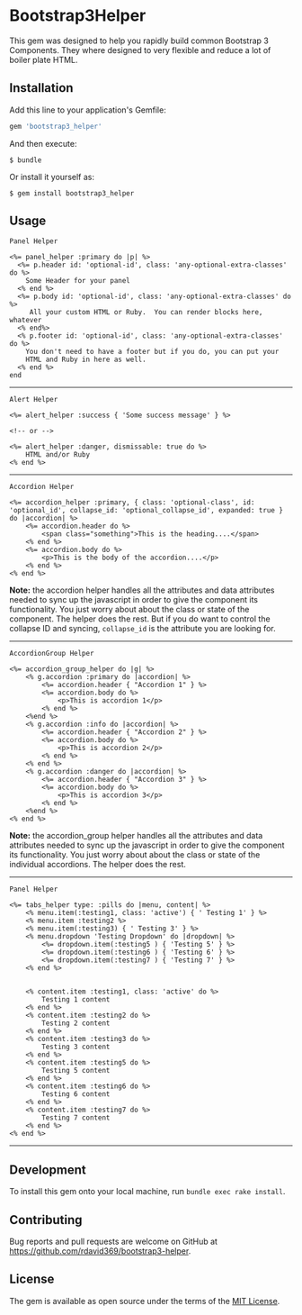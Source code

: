 # Bootstrap3Helper

This gem was designed to help you rapidly build common Bootstrap 3 Components. They where designed to very flexible and reduce a lot of boiler plate HTML.

## Installation

Add this line to your application's Gemfile:

```ruby
gem 'bootstrap3_helper'
```

And then execute:

    $ bundle

Or install it yourself as:

    $ gem install bootstrap3_helper

## Usage

`Panel Helper`

```erb
<%= panel_helper :primary do |p| %>
  <%= p.header id: 'optional-id', class: 'any-optional-extra-classes' do %>
    Some Header for your panel
  <% end %>
  <%= p.body id: 'optional-id', class: 'any-optional-extra-classes' do %>
     All your custom HTML or Ruby.  You can render blocks here, whatever
  <% end%>
  <% p.footer id: 'optional-id', class: 'any-optional-extra-classes' do %>
    You don't need to have a footer but if you do, you can put your
    HTML and Ruby in here as well.
  <% end %>
end
```

---

`Alert Helper`

```erb
<%= alert_helper :success { 'Some success message' } %>

<!-- or -->

<%= alert_helper :danger, dismissable: true do %>
    HTML and/or Ruby
<% end %>
```

---

`Accordion Helper`

```erb
<%= accordion_helper :primary, { class: 'optional-class', id: 'optional_id', collapse_id: 'optional_collapse_id', expanded: true } do |accordion| %>
    <%= accordion.header do %>
        <span class="something">This is the heading....</span>
    <% end %>
    <%= accordion.body do %>
        <p>This is the body of the accordion....</p>
    <% end %>
<% end %>
```

**Note:** the accordion helper handles all the attributes and data attributes needed to sync up the javascript in order to give the component its functionality. You just worry about about the class or state of the component. The helper does the rest. But if you do want to control the collapse ID and syncing, `collapse_id` is the attribute you are looking for.

---

`AccordionGroup Helper`

```erb
<%= accordion_group_helper do |g| %>
    <% g.accordion :primary do |accordion| %>
        <%= accordion.header { "Accordion 1" } %>
        <%= accordion.body do %>
            <p>This is accordion 1</p>
        <% end %>
    <%end %>
    <% g.accordion :info do |accordion| %>
        <%= accordion.header { "Accordion 2" } %>
        <%= accordion.body do %>
            <p>This is accordion 2</p>
        <% end %>
    <% end %>
    <% g.accordion :danger do |accordion| %>
        <%= accordion.header { "Accordion 3" } %>
        <%= accordion.body do %>
            <p>This is accordion 3</p>
        <% end %>
    <%end %>
<% end %>
```

**Note:** the accordion_group helper handles all the attributes and data attributes needed to sync up the javascript in order to give the component its functionality. You just worry about about the class or state of the individual accordions. The helper does the rest.

---

`Panel Helper`

```erb
<%= tabs_helper type: :pills do |menu, content| %>
    <% menu.item(:testing1, class: 'active') { ' Testing 1' } %>
    <% menu.item :testing2 %>
    <% menu.item(:testing3) { ' Testing 3' } %>
    <% menu.dropdown 'Testing Dropdown' do |dropdown| %>
        <%= dropdown.item(:testing5 ) { 'Testing 5' } %>
        <%= dropdown.item(:testing6 ) { 'Testing 6' } %>
        <%= dropdown.item(:testing7 ) { 'Testing 7' } %>
    <% end %>


    <% content.item :testing1, class: 'active' do %>
        Testing 1 content
    <% end %>
    <% content.item :testing2 do %>
        Testing 2 content
    <% end %>
    <% content.item :testing3 do %>
        Testing 3 content
    <% end %>
    <% content.item :testing5 do %>
        Testing 5 content
    <% end %>
    <% content.item :testing6 do %>
        Testing 6 content
    <% end %>
    <% content.item :testing7 do %>
        Testing 7 content
    <% end %>
<% end %>
```

---

## Development

To install this gem onto your local machine, run `bundle exec rake install`.

## Contributing

Bug reports and pull requests are welcome on GitHub at https://github.com/rdavid369/bootstrap3-helper.

## License

The gem is available as open source under the terms of the [MIT License](https://opensource.org/licenses/MIT).
